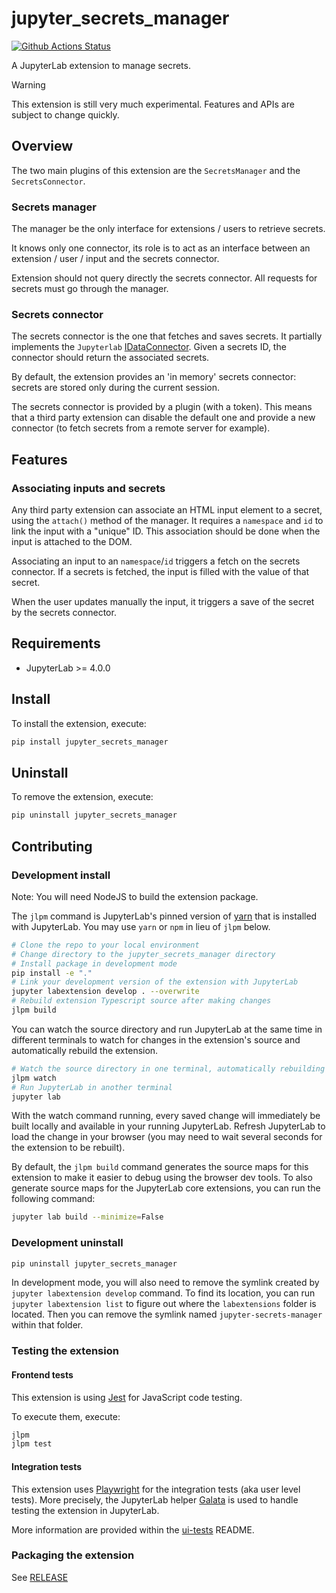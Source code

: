 # jupyter_secrets_manager

[![Github Actions Status](https://github.com/jupyterlab-contrib/jupyter-secrets-manager/workflows/Build/badge.svg)](https://github.com/jupyterlab-contrib/jupyter-secrets-manager/actions/workflows/build.yml)

A JupyterLab extension to manage secrets.

> [!WARNING]
> This extension is still very much experimental. Features and APIs are subject to change quickly.

## Overview

The two main plugins of this extension are the `SecretsManager` and the `SecretsConnector`.

### Secrets manager

The manager be the only interface for extensions / users to retrieve secrets.

It knows only one connector, its role is to act as an interface between an extension / user / input
and the secrets connector.

Extension should not query directly the secrets connector. All requests for secrets must go through the manager.

### Secrets connector

The secrets connector is the one that fetches and saves secrets. It partially implements the `Jupyterlab`
[IDataConnector](https://github.com/jupyterlab/jupyterlab/blob/a911ae622d507313e26da77f1adc042c0b60b962/packages/statedb/src/dataconnector.ts#L28).
Given a secrets ID, the connector should return the associated secrets.

By default, the extension provides an 'in memory' secrets connector: secrets are stored only during the current session.

The secrets connector is provided by a plugin (with a token). This means that a third party extension can disable the
default one and provide a new connector (to fetch secrets from a remote server for example).

## Features

### Associating inputs and secrets

Any third party extension can associate an HTML input element to a secret, using the `attach()` method of the manager.
It requires a `namespace` and `id` to link the input with a "unique" ID.
This association should be done when the input is attached to the DOM.

Associating an input to an `namespace`/`id` triggers a fetch on the secrets connector. If a secrets is fetched, the
input is filled with the value of that secret.

When the user updates manually the input, it triggers a save of the secret by the secrets connector.

## Requirements

- JupyterLab >= 4.0.0

## Install

To install the extension, execute:

```bash
pip install jupyter_secrets_manager
```

## Uninstall

To remove the extension, execute:

```bash
pip uninstall jupyter_secrets_manager
```

## Contributing

### Development install

Note: You will need NodeJS to build the extension package.

The `jlpm` command is JupyterLab's pinned version of
[yarn](https://yarnpkg.com/) that is installed with JupyterLab. You may use
`yarn` or `npm` in lieu of `jlpm` below.

```bash
# Clone the repo to your local environment
# Change directory to the jupyter_secrets_manager directory
# Install package in development mode
pip install -e "."
# Link your development version of the extension with JupyterLab
jupyter labextension develop . --overwrite
# Rebuild extension Typescript source after making changes
jlpm build
```

You can watch the source directory and run JupyterLab at the same time in different terminals to watch for changes in the extension's source and automatically rebuild the extension.

```bash
# Watch the source directory in one terminal, automatically rebuilding when needed
jlpm watch
# Run JupyterLab in another terminal
jupyter lab
```

With the watch command running, every saved change will immediately be built locally and available in your running JupyterLab. Refresh JupyterLab to load the change in your browser (you may need to wait several seconds for the extension to be rebuilt).

By default, the `jlpm build` command generates the source maps for this extension to make it easier to debug using the browser dev tools. To also generate source maps for the JupyterLab core extensions, you can run the following command:

```bash
jupyter lab build --minimize=False
```

### Development uninstall

```bash
pip uninstall jupyter_secrets_manager
```

In development mode, you will also need to remove the symlink created by `jupyter labextension develop`
command. To find its location, you can run `jupyter labextension list` to figure out where the `labextensions`
folder is located. Then you can remove the symlink named `jupyter-secrets-manager` within that folder.

### Testing the extension

#### Frontend tests

This extension is using [Jest](https://jestjs.io/) for JavaScript code testing.

To execute them, execute:

```sh
jlpm
jlpm test
```

#### Integration tests

This extension uses [Playwright](https://playwright.dev/docs/intro) for the integration tests (aka user level tests).
More precisely, the JupyterLab helper [Galata](https://github.com/jupyterlab/jupyterlab/tree/master/galata) is used to handle testing the extension in JupyterLab.

More information are provided within the [ui-tests](./ui-tests/README.md) README.

### Packaging the extension

See [RELEASE](RELEASE.md)
